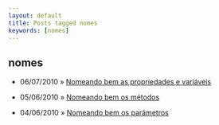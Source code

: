 ```yaml
---
layout: default
title: Posts tagged nomes
keywords: [nomes]
---
```

<h2 class="category">nomes</h2>
<ul class="posts">
<li>
<p>
<span class="date">06/07/2010</span> &raquo; 
<a href="/blog/nomeando-bem-as-propriedades-e-variaveis">Nomeando bem as propriedades e variáveis</a>
</p>
</li> 
<li>
<p>
<span class="date">05/06/2010</span> &raquo; 
<a href="/blog/nomeando-bem-os-metodos">Nomeando bem os métodos</a>
</p>
</li> 
<li>
<p>
<span class="date">04/06/2010</span> &raquo; 
<a href="/blog/nomeando-bem-parametros">Nomeando bem os parâmetros</a>
</p>
</li> 
</ul>
